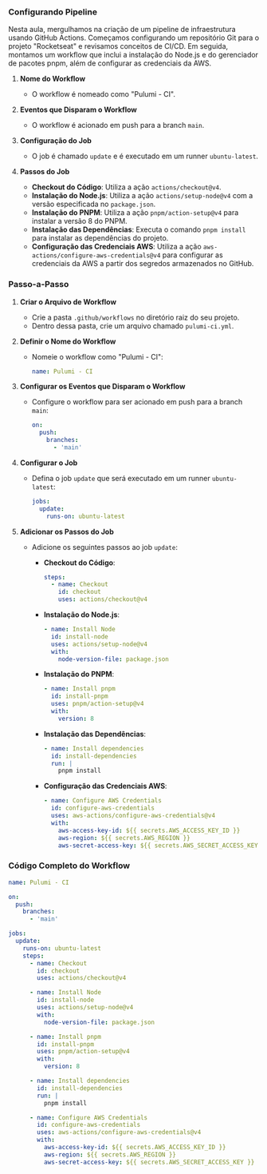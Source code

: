 ### Configurando Pipeline

Nesta aula, mergulhamos na criação de um pipeline de infraestrutura usando GitHub Actions. Começamos configurando um repositório Git para o projeto "Rocketseat" e revisamos conceitos de CI/CD. Em seguida, montamos um workflow que inclui a instalação do Node.js e do gerenciador de pacotes pnpm, além de configurar as credenciais da AWS.

1. **Nome do Workflow**

   - O workflow é nomeado como "Pulumi - CI".

2. **Eventos que Disparam o Workflow**

   - O workflow é acionado em push para a branch `main`.

3. **Configuração do Job**

   - O job é chamado `update` e é executado em um runner `ubuntu-latest`.

4. **Passos do Job**
   - **Checkout do Código**: Utiliza a ação `actions/checkout@v4`.
   - **Instalação do Node.js**: Utiliza a ação `actions/setup-node@v4` com a versão especificada no `package.json`.
   - **Instalação do PNPM**: Utiliza a ação `pnpm/action-setup@v4` para instalar a versão 8 do PNPM.
   - **Instalação das Dependências**: Executa o comando `pnpm install` para instalar as dependências do projeto.
   - **Configuração das Credenciais AWS**: Utiliza a ação `aws-actions/configure-aws-credentials@v4` para configurar as credenciais da AWS a partir dos segredos armazenados no GitHub.

### Passo-a-Passo

1. **Criar o Arquivo de Workflow**

   - Crie a pasta `.github/workflows` no diretório raiz do seu projeto.
   - Dentro dessa pasta, crie um arquivo chamado `pulumi-ci.yml`.

2. **Definir o Nome do Workflow**

   - Nomeie o workflow como "Pulumi - CI":
     ```yaml
     name: Pulumi - CI
     ```

3. **Configurar os Eventos que Disparam o Workflow**

   - Configure o workflow para ser acionado em push para a branch `main`:
     ```yaml
     on:
       push:
         branches:
           - 'main'
     ```

4. **Configurar o Job**

   - Defina o job `update` que será executado em um runner `ubuntu-latest`:
     ```yaml
     jobs:
       update:
         runs-on: ubuntu-latest
     ```

5. **Adicionar os Passos do Job**

   - Adicione os seguintes passos ao job `update`:

     - **Checkout do Código**:

       ```yaml
       steps:
         - name: Checkout
           id: checkout
           uses: actions/checkout@v4
       ```

     - **Instalação do Node.js**:

       ```yaml
       - name: Install Node
         id: install-node
         uses: actions/setup-node@v4
         with:
           node-version-file: package.json
       ```

     - **Instalação do PNPM**:

       ```yaml
       - name: Install pnpm
         id: install-pnpm
         uses: pnpm/action-setup@v4
         with:
           version: 8
       ```

     - **Instalação das Dependências**:

       ```yaml
       - name: Install dependencies
         id: install-dependencies
         run: |
           pnpm install
       ```

     - **Configuração das Credenciais AWS**:
       ```yaml
       - name: Configure AWS Credentials
         id: configure-aws-credentials
         uses: aws-actions/configure-aws-credentials@v4
         with:
           aws-access-key-id: ${{ secrets.AWS_ACCESS_KEY_ID }}
           aws-region: ${{ secrets.AWS_REGION }}
           aws-secret-access-key: ${{ secrets.AWS_SECRET_ACCESS_KEY }}
       ```

### Código Completo do Workflow

```yaml
name: Pulumi - CI

on:
  push:
    branches:
      - 'main'

jobs:
  update:
    runs-on: ubuntu-latest
    steps:
      - name: Checkout
        id: checkout
        uses: actions/checkout@v4

      - name: Install Node
        id: install-node
        uses: actions/setup-node@v4
        with:
          node-version-file: package.json

      - name: Install pnpm
        id: install-pnpm
        uses: pnpm/action-setup@v4
        with:
          version: 8

      - name: Install dependencies
        id: install-dependencies
        run: |
          pnpm install

      - name: Configure AWS Credentials
        id: configure-aws-credentials
        uses: aws-actions/configure-aws-credentials@v4
        with:
          aws-access-key-id: ${{ secrets.AWS_ACCESS_KEY_ID }}
          aws-region: ${{ secrets.AWS_REGION }}
          aws-secret-access-key: ${{ secrets.AWS_SECRET_ACCESS_KEY }}
```
